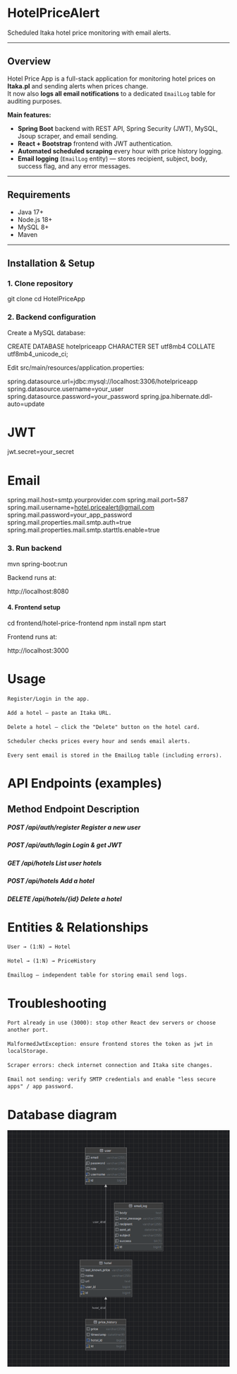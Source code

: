 # HotelPriceAlert
Scheduled Itaka hotel price monitoring with email alerts.

---

## Overview

Hotel Price App is a full-stack application for monitoring hotel prices on **Itaka.pl** and sending alerts when prices change.  
It now also **logs all email notifications** to a dedicated `EmailLog` table for auditing purposes.

**Main features:**
- **Spring Boot** backend with REST API, Spring Security (JWT), MySQL, Jsoup scraper, and email sending.
- **React + Bootstrap** frontend with JWT authentication.
- **Automated scheduled scraping** every hour with price history logging.
- **Email logging** (`EmailLog` entity) — stores recipient, subject, body, success flag, and any error messages.

---

## Requirements

- Java 17+
- Node.js 18+
- MySQL 8+
- Maven

---

## Installation & Setup

### 1. Clone repository

git clone <repo-url>
cd HotelPriceApp
### 2. Backend configuration

Create a MySQL database:

CREATE DATABASE hotelpriceapp CHARACTER SET utf8mb4 COLLATE utf8mb4_unicode_ci;

Edit src/main/resources/application.properties:

spring.datasource.url=jdbc:mysql://localhost:3306/hotelpriceapp
spring.datasource.username=your_user
spring.datasource.password=your_password
spring.jpa.hibernate.ddl-auto=update

# JWT
jwt.secret=your_secret

# Email
spring.mail.host=smtp.yourprovider.com
spring.mail.port=587
spring.mail.username=hotel.pricealert@gmail.com
spring.mail.password=your_app_password
spring.mail.properties.mail.smtp.auth=true
spring.mail.properties.mail.smtp.starttls.enable=true

### 3. Run backend

mvn spring-boot:run

Backend runs at:

http://localhost:8080

#### 4. Frontend setup

cd frontend/hotel-price-frontend
npm install
npm start

Frontend runs at:

http://localhost:3000

# Usage

    Register/Login in the app.

    Add a hotel — paste an Itaka URL.

    Delete a hotel — click the "Delete" button on the hotel card.

    Scheduler checks prices every hour and sends email alerts.

    Every sent email is stored in the EmailLog table (including errors).

# API Endpoints (examples)
## Method	Endpoint	Description
##### POST	/api/auth/register	Register a new user
##### POST	/api/auth/login	Login & get JWT
##### GET	/api/hotels	List user hotels
##### POST	/api/hotels	Add a hotel
##### DELETE	/api/hotels/{id}	Delete a hotel

# Entities & Relationships

    User → (1:N) → Hotel

    Hotel → (1:N) → PriceHistory

    EmailLog — independent table for storing email send logs.

# Troubleshooting

    Port already in use (3000): stop other React dev servers or choose another port.

    MalformedJwtException: ensure frontend stores the token as jwt in localStorage.

    Scraper errors: check internet connection and Itaka site changes.

    Email not sending: verify SMTP credentials and enable "less secure apps" / app password.
# Database diagram
![img_1.png](img_1.png)
